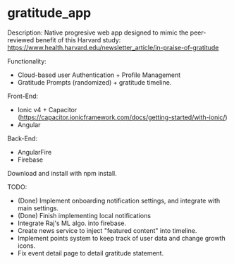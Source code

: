 # gratitude_app

Description: Native progresive web app designed to mimic the peer-reviewed benefit of this Harvard study: 
  https://www.health.harvard.edu/newsletter_article/in-praise-of-gratitude

Functionality: 
- Cloud-based user Authentication + Profile Management
- Gratitude Prompts (randomized) + gratitude timeline.

Front-End: 
- Ionic v4 + Capacitor (https://capacitor.ionicframework.com/docs/getting-started/with-ionic/)
- Angular

Back-End:
- AngularFire
- Firebase

Download and install with npm install.

TODO: 
- (Done) Implement onboarding notification settings, and integrate with main settings. 
- (Done) Finish implementing local notifications
- Integrate Raj's ML algo. into firebase.
- Create news service to inject "featured content" into timeline. 
- Implement points system to keep track of user data and change growth icons.
- Fix event detail page to detail gratitude statement.
